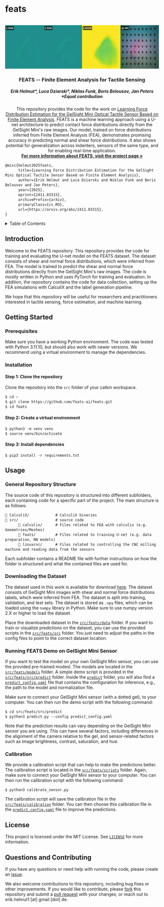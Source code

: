 # feats

<!-- PROJECT LOGO -->
<br />
<div align="center">
  <a href="https://github.com/feats-ai/feats">
    <img src="assets/feats-demo.gif" alt="feats-demo" height="142">
  </a>

  <h3 align="center">FEATS -- Finite Element Analysis for Tactile Sensing</h3>
  <h5 align="center">Erik Helmut*, Luca Dziarski*, Niklas Funk, Boris Belousov, Jan Peters<br><em>*Equal contribution</em></h5>

  <p align="center">
    This repository provides the code for the work on <a href="https://arxiv.org/abs/2411.03315">Learning Force Distribution Estimation for the GelSight Mini Optical Tactile Sensor Based on Finite Element Analysis</a>. FEATS is a machine learning approach using a U-net architecture to predict contact force distributions directly from the GelSight Mini's raw images. Our model, trained on force distributions inferred from Finite Element Analysis (FEA), demonstrates promising accuracy in predicting normal and shear force distributions. It also shows potential for generalization across indenters, sensors of the same type, and for enabling real-time application.
    <br />
    <a href="https://feats-ai.github.io"><strong>For more information about FEATS, visit the project page »</strong></a> <br />
  </p>
</div>


```
@misc{helmut2025feats,
      title={Learning Force Distribution Estimation for the GelSight Mini Optical Tactile Sensor Based on Finite Element Analysis}, 
      author={Erik Helmut and Luca Dziarski and Niklas Funk and Boris Belousov and Jan Peters},
      year={2025},
      eprint={2411.03315},
      archivePrefix={arXiv},
      primaryClass={cs.RO},
      url={https://arxiv.org/abs/2411.03315}, 
}
```

<!-- TABLE OF CONTENTS -->
<details>
      <summary>Table of Contents</summary>
            <ol>
            <li>
                  <a href="#introduction">Introduction</a>
            </li>
            <li>
                  <a href="#getting-started">Getting Started</a>
                  <ol>
                  <li><a href="#prerequisites">Prerequisites</a></li>
                  <li><a href="#installation">Installation</a></li>
                  </ol>
            </li>
            <li>
                  <a href="#usage">Usage</a>
                  <ol>
                  <li><a href="#general-repository-structure">General Repository Structure</a></li>
                  <li><a href="#downloading-the-dataset">Downloading the Dataset</a></li>
                  <li><a href="#running-feats-demo-on-gelsight-mini-sensor">Running FEATS Demo on GelSight Mini Sensor</a></li>
                  <li><a href="#calibration">Calibration</a></li>
                  </ol>
            </li>
            <li>
                  <a href="#license">License</a>
            </li>
            <li>
                  <a href="#questions-and-contributing">Questions and Contributing</a>
            </li>
            </ol>
</details>


<!-- Introduction -->
## Introduction
Welcome to the FEATS repository. This repository provides the code for training and evaluating the U-net model on the FEATS dataset. The dataset consists of shear and normal force distributions, which were inferred from FEA. The model is trained to predict the shear and normal force distributions directly from the GelSight Mini's raw images. The code is mostly written in Python and uses PyTorch for training and evaluation. In addition, the repository contains the code for data collection, setting up the FEA simulations with CalculiX and the label generation pipeline.

We hope that this repository will be useful for researchers and practitioners interested in tactile sensing, force estimation, and machine learning. 


<!-- Getting Started -->
## Getting Started

<!-- Prerequisites -->
### Prerequisites
Make sure you have a working Python environment. The code was tested with Python 3.11.10, but should also work with newer versions. We recommend using a virtual environment to manage the dependencies. 

<!-- Installation -->
### Installation

#### Step 1: Clone the repository
Clone the repository into the `src` folder of your catkin workspace.

```console
$ cd ~
$ git clone https://github.com/feats-ai/feats.git
$ cd feats
```

#### Step 2: Create a virtual environment
```console
$ python3 -m venv venv
$ source venv/bin/activate
```

#### Step 3: Install dependencies
```console
$ pip3 install -r requirements.txt
```


<!-- Usage -->
## Usage

<!-- General Repository Structure -->
### General Repository Structure
The source code of this repository is structured into different subfolders, each containing code for a specific part of the project. The main structure is as follows:

```
📂 CalculiX/            # CalculiX binaries
📂 src/                 # source code
      📂 calculix/      # Files related to FEA with calculix (e.g. Geometries/Meshes)
      📂 feats/         # Files related to training U-net (e.g. data preparation, NN models)
      📂 linuxcnc/      # Files related to controlling the CNC milling machine and reading data from the sensors
```

Each subfolder contains a README file with further instructions on how the folder is structured and what the contained files are used for.

<!-- Downloading the Dataset -->
### Downloading the Dataset
The dataset used in this work is available for download [here](https://drive.google.com/drive/folders/1kxUcK0YcSiE9qeQPsUWe_fNc_h1WPYkS?usp=sharing). The dataset consists of GelSight Mini images with shear and normal force distributions labels, which were inferred from FEA. The dataset is split into training, validation, and test sets. The dataset is stored as `.npy` files, which can be loaded using the `numpy` library in Python. Make sure to use numpy version 2.X or higher to load the dataset.

Place the downloaded dataset in the [`src/feats/data`](src/feats/data) folder. If you want to train or visualize predictions on the dataset, you can use the provided scripts in the [`src/feats/src`](src/feats/src) folder. You just need to adjust the paths in the config files to point to the correct dataset location.

<!-- Running FEATS Demo on GelSight Mini Sensor -->
### Running FEATS Demo on GelSight Mini Sensor
If you want to test the model on your own GelSight Mini sensor, you can use the provided pre-trained modesl. The models are located in the [`src/feats/models`](src/feats/models) folder. A simple demo script is provided in the [`src/feats/src/predict`](src/feats/src/predict) folder. Inside the [`predict`](src/feats/src/predict) folder, you will also find a [`predict_config.yaml`](src/feats/src/predict/predict_config.yaml) file that contains the configuration for inference, e.g., the path to the model and normalization file.

Make sure to connect your GelSight Mini sensor (with a dotted gel), to your computer. You can then run the demo script with the following command:

```console
$ cd src/feats/src/predict
$ python3 predict.py --config predict_config.yaml
```

Note that the prediction results can vary depending on the GelSight Mini sensor you are using. This can have several factors, including differences in the alignment of the camera relative to the gel, and sensor-related factors such as image brightness, contrast, saturation, and hue.

<!-- Calibration -->
### Calibration
We provide a calibration script that can help to make the predictions better. The calibration script is located in the [`src/feats/scripts`](src/feats/scripts) folder. Again, make sure to connect your GelSight Mini sensor to your computer. You can then run the calibration script with the following command:

```console
$ python3 calibrate_sensor.py
```

The calibration script will save the calibration file in the [`src/feats/calibration`](src/feats/calibration) folder. You can then choose this calibration file in the [`predict_config.yaml`](src/feats/src/predict/predict_config.yaml) file to improve the predictions.


<!-- License -->
## License
This project is licensed under the MIT License. See [`LICENSE`](LICENSE) for more information.


<!-- Questions and Contributing -->
## Questions and Contributing
If you have any questions or need help with running the code, please create an <a href="https://github.com/feats-ai/feats/issues/new/">issue</a>.

We also welcome contributions to this repository, including bug fixes or other improvements. If you would like to contribute, please <a href="https://github.com/feats-ai/feats/fork">fork</a> this repository and submit a <a href="https://github.com/feats-ai/feats/compare">pull request</a> with your changes, or reach out to erik.helmut1 [at] gmail [dot] de.
